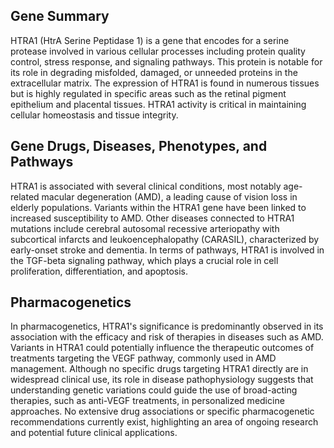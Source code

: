 ## Gene Summary
HTRA1 (HtrA Serine Peptidase 1) is a gene that encodes for a serine protease involved in various cellular processes including protein quality control, stress response, and signaling pathways. This protein is notable for its role in degrading misfolded, damaged, or unneeded proteins in the extracellular matrix. The expression of HTRA1 is found in numerous tissues but is highly regulated in specific areas such as the retinal pigment epithelium and placental tissues. HTRA1 activity is critical in maintaining cellular homeostasis and tissue integrity.

## Gene Drugs, Diseases, Phenotypes, and Pathways
HTRA1 is associated with several clinical conditions, most notably age-related macular degeneration (AMD), a leading cause of vision loss in elderly populations. Variants within the HTRA1 gene have been linked to increased susceptibility to AMD. Other diseases connected to HTRA1 mutations include cerebral autosomal recessive arteriopathy with subcortical infarcts and leukoencephalopathy (CARASIL), characterized by early-onset stroke and dementia. In terms of pathways, HTRA1 is involved in the TGF-beta signaling pathway, which plays a crucial role in cell proliferation, differentiation, and apoptosis.

## Pharmacogenetics
In pharmacogenetics, HTRA1's significance is predominantly observed in its association with the efficacy and risk of therapies in diseases such as AMD. Variants in HTRA1 could potentially influence the therapeutic outcomes of treatments targeting the VEGF pathway, commonly used in AMD management. Although no specific drugs targeting HTRA1 directly are in widespread clinical use, its role in disease pathophysiology suggests that understanding genetic variations could guide the use of broad-acting therapies, such as anti-VEGF treatments, in personalized medicine approaches. No extensive drug associations or specific pharmacogenetic recommendations currently exist, highlighting an area of ongoing research and potential future clinical applications.